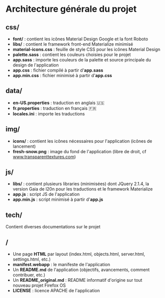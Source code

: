 # Architecture générale du projet

## css/
* **font/** : contient les icônes Material Design Google et la font Roboto
* **libs/** : contient le framework front-end Materialize minimisé
* **material-icons.css** : feuille de style CSS pour les icônes Material Design
* **palette.sass** : contient les couleurs choisies pour le projet
* **app.sass** : importe les couleurs de la palette et source principale du design de l'application
* **app.css** : fichier compilé à partir d'**app.sass**
* **app.min.css** : fichier minimisé à partir d'**app.css**

## data/
* **en-US.properties** : traduction en anglais 🇺🇸
* **fr.properties** : traduction en français 🇫🇷
* **locales.ini** : importe les traductions 

## img/
* **icons/** : contient les icônes nécessaires pour l'application (icônes de lancement)
* **fresh-snow.png** : image du fond de l'application (libre de droit, cf www.transparenttextures.com)

## js/
* **libs/** : contient plusieurs libraries (minimisées) dont JQuery 2.1.4, la version Gaia de l20n pour les traductions et le framework Materialize
* **app.js** : script JS de l'application
* **app.min.js** : script minimisé à partir d'**app.js**

## tech/
Contient diverses documentations sur le projet

## /
* Une page **HTML** par layout (index.html, objects.html, server.html, settings.html, etc.)
* **manifest.webapp** : le manifeste de l'application
* Un **README.md** de l'application (objectifs, avancements, comment contribuer, etc.)
* Un **README_original.md** : README informatif d'origine sur tout nouveau projet Firefox OS
* **LICENSE** : licence APACHE de l'application